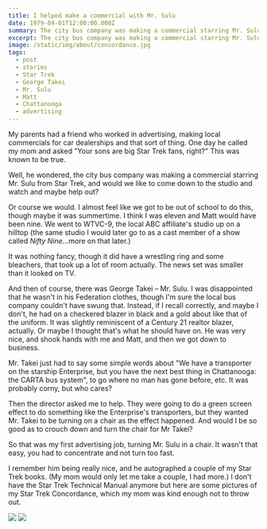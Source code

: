 ```yaml
---
title: I helped make a commercial with Mr. Sulu
date: 1979-04-01T12:00:00.000Z
summary: The city bus company was making a commercial starring Mr. Sulu from Star Trek, and would we like to come down to the studio and watch and maybe help out?
excerpt: The city bus company was making a commercial starring Mr. Sulu from Star Trek, and would we like to come down to the studio and watch and maybe help out?
image: /static/img/about/concordance.jpg
tags:
  - post
  - stories
  - Star Trek
  - George Takei
  - Mr. Sulu
  - Matt
  - Chattanooga
  - advertising
---
```


My parents had a friend who worked in advertising, making local commercials for car dealerships and that sort of thing. One day he called my mom and asked "Your sons are big Star Trek fans, right?" This was known to be true.

Well, he wondered, the city bus company was making a commercial starring Mr. Sulu from Star Trek, and would we like to come down to the studio and watch and maybe help out?

Or course we would. I almost feel like we got to be out of school to do this, though maybe it was summertime. I think I was eleven and Matt would have been nine. We went to WTVC-9, the local ABC affiliate's studio up on a hilltop (the same studio I would later go to as a cast member of a show called *Nifty Nine*...more on that later.)

It was nothing fancy, though it did have a wrestling ring and some bleachers, that took up a lot of room actually. The news set was smaller than it looked on TV.

And then of course, there was George Takei – Mr. Sulu. I was disappointed that he wasn't in his Federation clothes, though I'm sure the local bus company couldn't have swung that. Instead, if I recall correctly, and maybe I don't, he had on a checkered blazer in black and a gold about like that of the uniform. It was slightly reminiscent of a Century 21 realtor blazer, actually. Or maybe I thought that's what he should have on. He was very nice, and shook hands with me and Matt, and then we got down to business.

Mr. Takei just had to say some simple words about "We have a transporter on the starship Enterprise, but you have the next best thing in Chattanooga: the CARTA bus system", to go where no man has gone before, etc. It was probably corny, but who cares?

Then the director asked me to help. They were going to do a green screen effect to do something like the Enterprise's transporters, but they wanted Mr. Takei to be turning on a chair as the effect happened. And would I be so good as to crouch down and turn the chair for Mr Takei?

So that was my first advertising job, turning Mr. Sulu in a chair. It wasn't that easy, you had to concentrate and not turn too fast.

I remember him being really nice, and he autographed a couple of my Star Trek books. (My mom would only let me take a couple, I had more.) I don't have the Star Trek Technical Manual anymore but here are some pictures of my Star Trek Concordance, which my mom was kind enough not to throw out.

![](/static/img/about/concordance.jpg)
![](/static/img/about/suluautograph.jpg)
